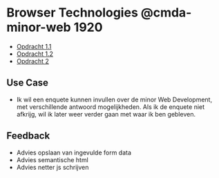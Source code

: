 # Browser Technologies @cmda-minor-web 1920

- [Opdracht 1.1](./course/Opdracht1.1.md)
- [Opdracht 1.2](./course/Opdracht1.2.md)
- [Opdracht 2](./course/Opdracht2.md) 

## Use Case
- Ik wil een enquete kunnen invullen over de minor Web Development, met verschillende antwoord mogelijkheden. Als ik de enquete niet afkrijg, wil ik later weer verder gaan met waar ik ben gebleven.

## Feedback
- Advies opslaan van ingevulde form data
- Advies semantische html
- Advies netter js schrijven